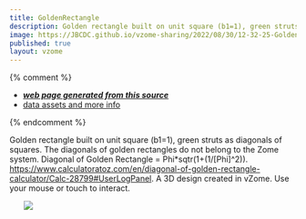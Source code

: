 ```yaml
---
title: GoldenRectangle
description: Golden rectangle built on unit square (b1=1), green struts as diagonals of squares. The diagonals of golden rectangles do not belong to the Zome system. Diagonal of Golden Rectangle = Phi*sqtr(1+(1/[Phi]^2)).  https://www.calculatoratoz.com/en/diagonal-of-golden-rectangle-calculator/Calc-28799#UserLogPanel.        A 3D design created in vZome.  Use your mouse or touch to interact.
image: https://JBCDC.github.io/vzome-sharing/2022/08/30/12-32-25-GoldenR/GoldenR.png
published: true
layout: vzome
---
```


{% comment %}
 - [***web page generated from this source***](<https://JBCDC.github.io/vzome-sharing/2022/08/30/GoldenR-12-32-25.html>)
 - [data assets and more info](<https://github.com/JBCDC/vzome-sharing/tree/main/2022/08/30/12-32-25-GoldenR/>)
 
{% endcomment %}

Golden rectangle built on unit square (b1=1), green struts as diagonals of squares. The diagonals of golden rectangles do not belong to the Zome system. Diagonal of Golden Rectangle = Phi*sqtr(1+(1/[Phi]^2)).  https://www.calculatoratoz.com/en/diagonal-of-golden-rectangle-calculator/Calc-28799#UserLogPanel.        A 3D design created in vZome.  Use your mouse or touch to interact.

<vzome-viewer style="width: 87%; height: 60vh; margin: 5%"
       src="https://JBCDC.github.io/vzome-sharing/2022/08/30/12-32-25-GoldenR/GoldenR.vZome" >
  <img src="https://JBCDC.github.io/vzome-sharing/2022/08/30/12-32-25-GoldenR/GoldenR.png" />
</vzome-viewer>